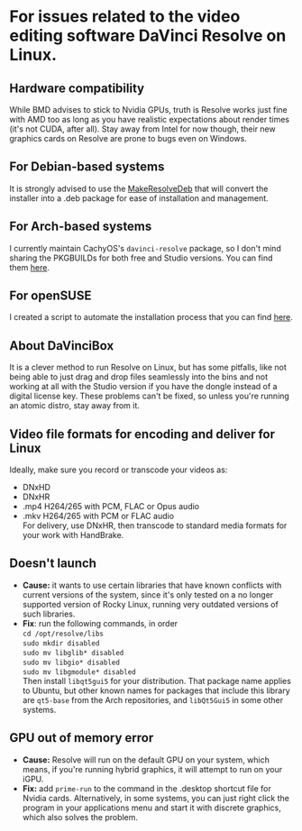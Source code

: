# For issues related to the video editing software DaVinci Resolve on Linux.
## Hardware compatibility
While BMD advises to stick to Nvidia GPUs, truth is Resolve works just fine with AMD too as long as you have realistic expectations about render times (it's not CUDA, after all). Stay away from Intel for now though, their new graphics cards on Resolve are prone to bugs even on Windows.
## For Debian-based systems
It is strongly advised to use the [MakeResolveDeb](https://www.danieltufvesson.com/makeresolvedeb) that will convert the installer into a .deb package for ease of installation and management.
## For Arch-based systems
I currently maintain CachyOS's `davinci-resolve` package, so I don't mind sharing the PKGBUILDs for both free and Studio versions. You can find them [here](https://github.com/psygreg/linux-troubleshooting/tree/main/resolve-arch).
## For openSUSE
I created a script to automate the installation process that you can find [here](https://github.com/psygreg/resolve-suse).
## About DaVinciBox
It is a clever method to run Resolve on Linux, but has some pitfalls, like not being able to just drag and drop files seamlessly into the bins and not working at all with the Studio version if you have the dongle instead of a digital license key. These problems can't be fixed, so unless you're running an atomic distro, stay away from it.
## Video file formats for encoding and deliver for Linux
Ideally, make sure you record or transcode your videos as:
- DNxHD
- DNxHR
- .mp4 H264/265 with PCM, FLAC or Opus audio
- .mkv H264/265 with PCM or FLAC audio\
For delivery, use DNxHR, then transcode to standard media formats for your work with HandBrake.
## Doesn't launch
- **Cause:** it wants to use certain libraries that have known conflicts with current versions of the system, since it's only tested on a no longer supported version of Rocky Linux, running very outdated versions of such libraries.
- **Fix**: run the following commands, in order\
`cd /opt/resolve/libs`\
`sudo mkdir disabled`\
`sudo mv libglib* disabled`\
`sudo mv libgio* disabled`\
`sudo mv libgmodule* disabled`\
Then install `libqt5gui5` for your distribution. That package name applies to Ubuntu, but other known names for packages that include this library are `qt5-base` from the Arch repositories, and `libQt5Gui5` in some other systems.

## GPU out of memory error
- **Cause:** Resolve will run on the default GPU on your system, which means, if you're running hybrid graphics, it will attempt to run on your iGPU.
- **Fix:** add `prime-run` to the command in the .desktop shortcut file for Nvidia cards. Alternatively, in some systems, you can just right click the program in your applications menu and start it with discrete graphics, which also solves the problem. 

